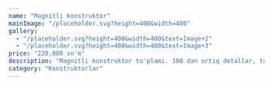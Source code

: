 ```yaml
---
name: "Magnitli konstruktor"
mainImage: "/placeholder.svg?height=400&width=400"
gallery:
  - "/placeholder.svg?height=400&width=400&text=Image+2"
  - "/placeholder.svg?height=400&width=400&text=Image+3"
price: "220,000 so'm"
description: "Magnitli konstruktor to'plami. 100 dan ortiq detallar, turli geometrik shakllar. Bolaning fazoviy tasavvurini rivojlantiradi, ijodkorlikni oshiradi."
category: "Konstruktorlar"
---
```


